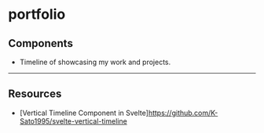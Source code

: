 # portfolio

## Components
- Timeline of showcasing my work and projects.

---
## Resources
- [Vertical Timeline Component in Svelte]https://github.com/K-Sato1995/svelte-vertical-timeline
